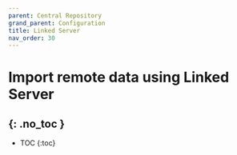```yaml
---
parent: Central Repository
grand_parent: Configuration
title: Linked Server
nav_order: 30
---
```


# Import remote data using Linked Server
{: .no_toc }
---

- TOC 
{:toc}

